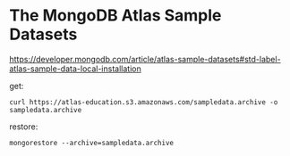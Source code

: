 # The MongoDB Atlas Sample Datasets #

<https://developer.mongodb.com/article/atlas-sample-datasets#std-label-atlas-sample-data-local-installation>

get:

```shell
curl https://atlas-education.s3.amazonaws.com/sampledata.archive -o sampledata.archive
```

restore:

```shell
mongorestore --archive=sampledata.archive
```
